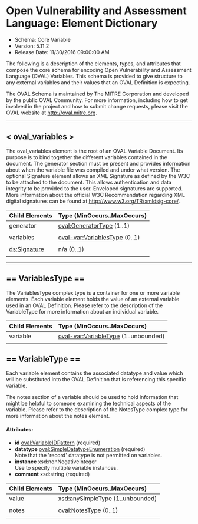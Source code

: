 # Open Vulnerability and Assessment Language: Element Dictionary

* Schema: Core Variable  
* Version: 5.11.2  
* Release Date: 11/30/2016 09:00:00 AM



The following is a description of the elements, types, and attributes that compose the core schema for encoding Open Vulnerability and Assessment Language (OVAL) Variables. This schema is provided to give structure to any external variables and their values that an OVAL Definition is expecting.

The OVAL Schema is maintained by The MITRE Corporation and developed by the public OVAL Community. For more information, including how to get involved in the project and how to submit change requests, please visit the OVAL website at http://oval.mitre.org.

______________
  
## <a name="oval_variables"></a>< oval_variables >

The oval_variables element is the root of an OVAL Variable Document. Its purpose is to bind together the different variables contained in the document. The generator section must be present and provides information about when the variable file was compiled and under what version. The optional Signature element allows an XML Signature as defined by the W3C to be attached to the document. This allows authentication and data integrity to be provided to the user. Enveloped signatures are supported. More information about the official W3C Recommendation regarding XML digital signatures can be found at http://www.w3.org/TR/xmldsig-core/.

| Child Elements | Type (MinOccurs..MaxOccurs) |  
|:-------------- |:--------------------------- |  
| generator | [oval:GeneratorType](oval-common-schema.md#GeneratorType)  (1..1) |  
|||  
| variables | [oval-var:VariablesType](oval-variables-schema.md#VariablesType)  (0..1) |  
|||  
| [ds:Signature](http://www.w3.org/TR/xmldsig-core/#sec-Signature)  | n/a (0..1) |  
|||  
  
______________
  
## <a name="VariablesType"></a>== VariablesType ==

The VariablesType complex type is a container for one or more variable elements. Each variable element holds the value of an external variable used in an OVAL Definition. Please refer to the description of the VariableType for more information about an individual variable.

| Child Elements | Type (MinOccurs..MaxOccurs) |  
|:-------------- |:--------------------------- |  
| variable | [oval-var:VariableType](oval-variables-schema.md#VariableType)  (1..unbounded) |  
|||  
  
## <a name="VariableType"></a>== VariableType ==

Each variable element contains the associated datatype and value which will be substituted into the OVAL Definition that is referencing this specific variable.

The notes section of a variable should be used to hold information that might be helpful to someone examining the technical aspects of the variable. Please refer to the description of the NotesType complex type for more information about the notes element.

#### Attributes:

*	**id** [oval:VariableIDPattern](oval-common-schema.md#VariableIDPattern)  (required)  
*	**datatype** [oval:SimpleDatatypeEnumeration](oval-common-schema.md#SimpleDatatypeEnumeration)  (required)  
Note that the 'record' datatype is not permitted on variables.  
*	**instance** xsd:nonNegativeInteger  
Use to specify multiple variable instances.  
*	**comment** xsd:string (required)  
  
| Child Elements | Type (MinOccurs..MaxOccurs) |  
|:-------------- |:--------------------------- |  
| value | xsd:anySimpleType (1..unbounded) |  
|||  
| notes | [oval:NotesType](oval-common-schema.md#NotesType)  (0..1) |  
|||  
  
